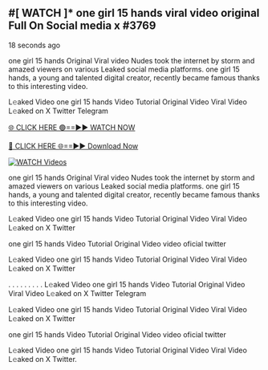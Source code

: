 ## #[ WATCH ]* one girl 15 hands viral video original Full On Social media x #3769

18 seconds ago

one girl 15 hands Original Viral video Nudes took the internet by storm and amazed viewers on various Leaked social media platforms. one girl 15 hands, a young and talented digital creator, recently became famous thanks to this interesting video.

L𝚎aked Video one girl 15 hands Video Tutorial Original Video Viral Video L𝚎aked on X Twitter Telegram

[🌐 CLICK HERE 🟢==►► WATCH NOW](https://valovideo.net/valo-video/?bom)

[🔴 CLICK HERE 🌐==►► Download Now](https://valovideo.net/valo-video/?bom)

[![WATCH Videos](https://i.imgur.com/dJHk4Zq.gif)](https://valovideo.net/valo-video/?bom)

one girl 15 hands Original Viral video Nudes took the internet by storm and amazed viewers on various Leaked social media platforms. one girl 15 hands, a young and talented digital creator, recently became famous thanks to this interesting video.

L𝚎aked Video one girl 15 hands Video Tutorial Original Video Viral Video L𝚎aked on X Twitter

one girl 15 hands Video Tutorial Original Video video oficial twitter

L𝚎aked Video one girl 15 hands Video Tutorial Original Video Viral Video L𝚎aked on X Twitter

. . . . . . . . . L𝚎aked Video one girl 15 hands Video Tutorial Original Video Viral Video L𝚎aked on X Twitter Telegram

L𝚎aked Video one girl 15 hands Video Tutorial Original Video Viral Video L𝚎aked on X Twitter

one girl 15 hands Video Tutorial Original Video video oficial twitter

L𝚎aked Video one girl 15 hands Video Tutorial Original Video Viral Video L𝚎aked on X Twitter.